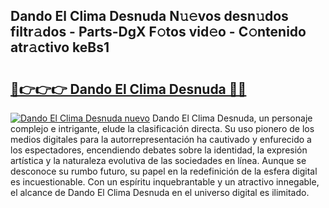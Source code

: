 ## Dando El Clima Desnuda N𝚞𝚎vos desn𝚞dos filtr𝚊dos - Parts-DgX F𝚘tos vid𝚎o - C𝚘ntenido atr𝚊ctivo keBs1

# <h2><a href="http://mb9eag.tromn.icu/?c=Dando+El+Clima+Desnuda">🔗👉👉👉 Dando El Clima Desnuda 🔗🔗</a></h2>

[![Dando El Clima Desnuda nuevo](https://i.imgur.com/pEAQMta.gif)](http://mb9eag.tromn.icu/?c=Dando+El+Clima+Desnuda)
Dando El Clima Desnuda, un personaje complejo e intrigante, elude la clasificación directa. Su uso pionero de los medios digitales para la autorrepresentación ha cautivado y enfurecido a los espectadores, encendiendo debates sobre la identidad, la expresión artística y la naturaleza evolutiva de las sociedades en línea. Aunque se desconoce su rumbo futuro, su papel en la redefinición de la esfera digital es incuestionable. Con un espíritu inquebrantable y un atractivo innegable, el alcance de Dando El Clima Desnuda en el universo digital es ilimitado.
